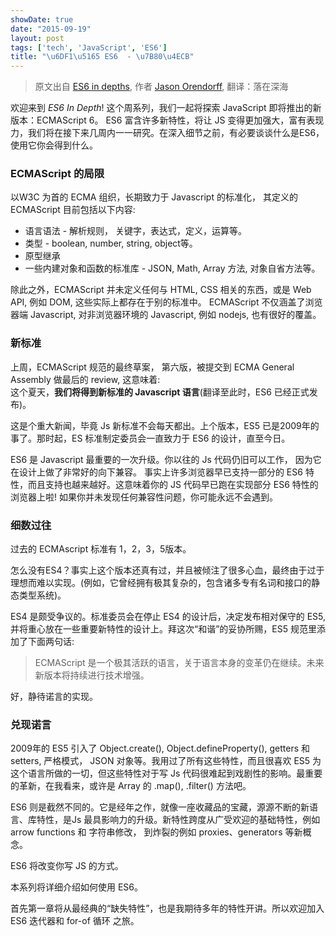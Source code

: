 ```yaml
---
showDate: true
date: "2015-09-19"
layout: post
tags: ['tech', 'JavaScript', 'ES6']
title: "\u6DF1\u5165 ES6  - \u7B80\u4ECB"
---
```


>原文出自 [ES6 in depths](https://hacks.mozilla.org/2015/04/es6-in-depth-an-introduction/), 作者 [Jason Orendorff](https://blog.mozilla.org/jorendorff/), 翻译：落在深海
  
欢迎来到 *ES6 In Depth*! 这个周系列，我们一起将探索 JavaScript 即将推出的新版本：ECMAScript 6。 ES6 富含许多新特性，将让 JS 变得更加强大，富有表现力，我们将在接下来几周内一一研究。在深入细节之前，有必要谈谈什么是ES6，使用它你会得到什么。  

### ECMAScript 的局限  

<!--more-->  

以W3C 为首的 ECMA 组织，长期致力于 Javascript 的标准化， 其定义的 ECMAScript 目前包括以下内容:

+ 语言语法 - 解析规则， 关键字，表达式，定义，运算等。  
+ 类型 - boolean, number, string, object等。  
+ 原型继承  
+ 一些内建对象和函数的标准库 - JSON, Math, Array 方法, 对象自省方法等。  

除此之外，ECMAScript 并未定义任何与 HTML, CSS 相关的东西，或是 Web API, 例如 DOM, 这些实际上都存在于别的标准中。 ECMAScript 不仅涵盖了浏览器端 Javascript,  对非浏览器环境的 Javascript, 例如 nodejs, 也有很好的覆盖。  

### 新标准  

上周，ECMAScript 规范的最终草案， 第六版，被提交到 ECMA General Assembly 做最后的 review, 这意味着:  
这个夏天，**我们将得到新标准的 Javascript 语言**(翻译至此时，ES6 已经正式发布)。  

这是个重大新闻，毕竟 Js 新标准不会每天都出。上个版本，ES5 已是2009年的事了。那时起，ES 标准制定委员会一直致力于 ES6 的设计，直至今日。  

ES6 是 Javascript 最重要的一次升级。你以往的 Js 代码仍旧可以工作， 因为它在设计上做了非常好的向下兼容。 事实上许多浏览器早已支持一部分的 ES6 特性，而且支持也越来越好。这意味着你的 JS 代码早已跑在实现部分 ES6 特性的浏览器上啦! 如果你并未发现任何兼容性问题，你可能永远不会遇到。  

### 细数过往  

过去的 ECMAscript 标准有 1，2，3，5版本。  

怎么没有ES4？事实上这个版本还真有过，并且被倾注了很多心血，最终由于过于理想而难以实现。(例如，它曾经拥有极其复杂的，包含诸多专有名词和接口的静态类型系统)。  

ES4 是颇受争议的。标准委员会在停止 ES4 的设计后，决定发布相对保守的 ES5, 并将重心放在一些重要新特性的设计上。拜这次“和谐”的妥协所赐，ES5 规范里添加了下面两句话: 
> ECMAScript 是一个极其活跃的语言，关于语言本身的变革仍在继续。未来新版本将持续进行技术增强。  

好，静待诺言的实现。  

### 兑现诺言  

2009年的 ES5 引入了 Object.create(), Object.defineProperty(), getters 和 setters, 严格模式， JSON 对象等。我用过了所有这些特性，而且很喜欢 ES5 为这个语言所做的一切，但这些特性对于写 Js 代码很难起到戏剧性的影响。最重要的革新，在我看来，或许是 Array 的 .map(), .filter() 方法吧。  

ES6 则是截然不同的。它是经年之作，就像一座收藏品的宝藏，源源不断的新语言、库特性，是Js 最具影响力的升级。新特性跨度从广受欢迎的基础特性，例如 arrow functions 和 字符串修改， 到炸裂的例如 proxies、generators 等新概念。  

ES6 将改变你写 JS 的方式。  

本系列将详细介绍如何使用 ES6。  

首先第一章将从最经典的“缺失特性”，也是我期待多年的特性开讲。所以欢迎加入 ES6 迭代器和 for-of 循环 之旅。